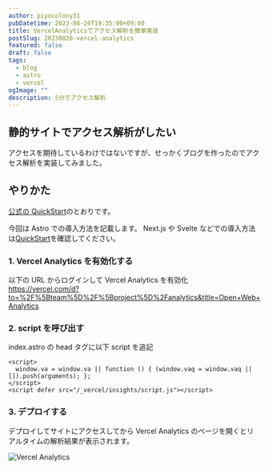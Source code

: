 ```yaml
---
author: piyocolony31
pubDatetime: 2023-08-26T19:35:00+09:00
title: VercelAnalyticsでアクセス解析を簡単実装
postSlug: 20230826-vercel-analytics
featured: false
draft: false
tags:
  - blog
  - astro
  - vercel
ogImage: ""
description: 5分でアクセス解析
---
```


## 静的サイトでアクセス解析がしたい

アクセスを期待しているわけではないですが、せっかくブログを作ったのでアクセス解析を実装してみました。

## やりかた

[公式の QuickStart](https://vercel.com/docs/analytics/quickstart)のとおりです。

今回は Astro での導入方法を記載します。
Next.js や Svelte などでの導入方法は[QuickStart](https://vercel.com/docs/analytics/quickstart)を確認してください。

### 1. Vercel Analytics を有効化する

以下の URL からログインして Vercel Analytics を有効化
https://vercel.com/d?to=%2F%5Bteam%5D%2F%5Bproject%5D%2Fanalytics&title=Open+Web+Analytics

### 2. script を呼び出す

index.astro の head タグに以下 script を追記

```
<script>
  window.va = window.va || function () { (window.vaq = window.vaq || []).push(arguments); };
</script>
<script defer src="/_vercel/insights/script.js"></script>
```

### 3. デプロイする

デプロイしてサイトにアクセスしてから Vercel Analytics のページを開くとリアルタイムの解析結果が表示されます。

![Vercel Analytics](/assets/post/20230826-vercel-analytics.png)
